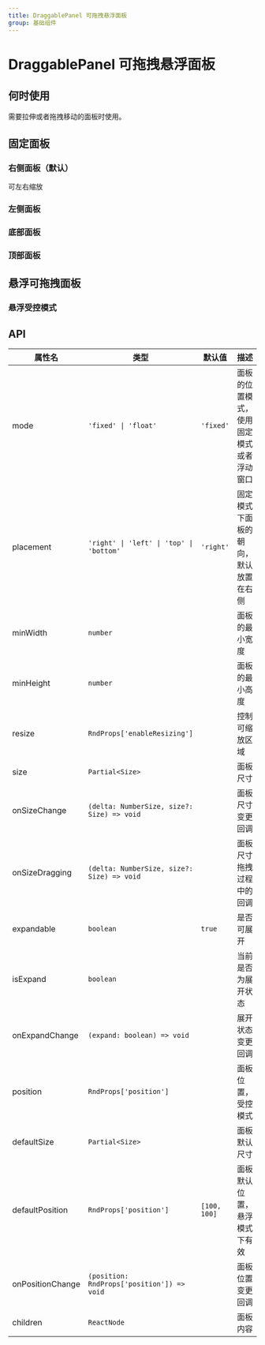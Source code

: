 ```yaml
---
title: DraggablePanel 可拖拽悬浮面板
group: 基础组件
---
```


# DraggablePanel 可拖拽悬浮面板

## 何时使用

需要拉伸或者拖拽移动的面板时使用。

## 固定面板

### 右侧面板（默认）

可左右缩放

<code src="./demos/basic.tsx"  compact="true" ></code>

### 左侧面板

<code src="./demos/left.tsx"></code>

### 底部面板

<code src="./demos/bottom.tsx"></code>

### 顶部面板

<code src="./demos/top.tsx"></code>

## 悬浮可拖拽面板

<code src="./demos/float.tsx" compact="true" ></code>

### 悬浮受控模式

<code src="./demos/controlFloat.tsx" compact="true"  ></code>

## API

| 属性名           | 类型                                       | 默认值       | 描述                                     |
| ---------------- | ------------------------------------------ | ------------ | ---------------------------------------- |
| mode             | `'fixed' \| 'float'`                       | `'fixed'`    | 面板的位置模式，使用固定模式或者浮动窗口 |
| placement        | `'right' \| 'left' \| 'top' \| 'bottom'`   | `'right'`    | 固定模式下面板的朝向，默认放置在右侧     |
| minWidth         | `number`                                   |              | 面板的最小宽度                           |
| minHeight        | `number`                                   |              | 面板的最小高度                           |
| resize           | `RndProps['enableResizing']`               |              | 控制可缩放区域                           |
| size             | `Partial<Size>`                            |              | 面板尺寸                                 |
| onSizeChange     | `(delta: NumberSize, size?: Size) => void` |              | 面板尺寸变更回调                         |
| onSizeDragging   | `(delta: NumberSize, size?: Size) => void` |              | 面板尺寸拖拽过程中的回调                 |
| expandable       | `boolean`                                  | `true`       | 是否可展开                               |
| isExpand         | `boolean`                                  |              | 当前是否为展开状态                       |
| onExpandChange   | `(expand: boolean) => void`                |              | 展开状态变更回调                         |
| position         | `RndProps['position']`                     |              | 面板位置，受控模式                       |
| defaultSize      | `Partial<Size>`                            |              | 面板默认尺寸                             |
| defaultPosition  | `RndProps['position']`                     | `[100, 100]` | 面板默认位置，悬浮模式下有效             |
| onPositionChange | `(position: RndProps['position']) => void` |              | 面板位置变更回调                         |
| children         | `ReactNode`                                |              | 面板内容                                 |
